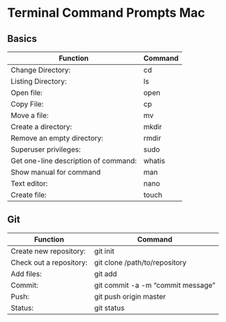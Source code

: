 # Terminal Command Prompts Mac

## Basics
Function | Command
--- | ---
Change Directory: | cd
Listing Directory: | ls
Open file: | open
Copy File: | cp
Move a file: | mv
Create a directory: | mkdir	
Remove an empty directory: | rmdir
Superuser privileges: | sudo
Get one-line description of command: | whatis
Show manual for command | man
Text editor: | nano
Create file: | touch

## Git
Function | Command
--- | ---
Create new repository: | git init
Check out a repository: | git clone /path/to/repository
Add files: | git add <filename>
Commit: | git commit -a -m “commit message”
Push: | git push origin master
Status: | git status
